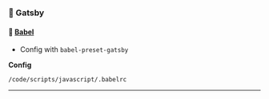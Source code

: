### &#128640; Gatsby

#### &#128640; [Babel](https://babeljs.io)

-   Config with `babel-preset-gatsby`

**Config**

    /code/scripts/javascript/.babelrc

---
